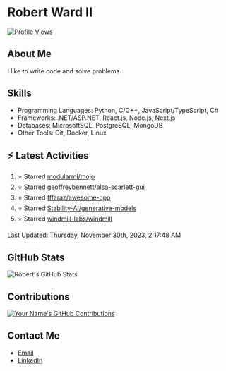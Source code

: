 
# Robert Ward II

[![Profile Views](https://komarev.com/ghpvc/?username=Robert-W-Ward)](https://github.com/Robert-W-Ward)

## About Me
I like to write code and solve problems.

## Skills
- Programming Languages: Python, C/C++, JavaScript/TypeScript, C#
- Frameworks: .NET/ASP.NET, React.js, Node.js, Next.js
- Databases: MicrosoftSQL, PostgreSQL, MongoDB
- Other Tools: Git, Docker, Linux

## :zap: Latest Activities
<!--RECENT_ACTIVITY:start-->
1. ⭐ Starred [modularml/mojo](https://github.com/modularml/mojo)
2. ⭐ Starred [geoffreybennett/alsa-scarlett-gui](https://github.com/geoffreybennett/alsa-scarlett-gui)
3. ⭐ Starred [fffaraz/awesome-cpp](https://github.com/fffaraz/awesome-cpp)
4. ⭐ Starred [Stability-AI/generative-models](https://github.com/Stability-AI/generative-models)
5. ⭐ Starred [windmill-labs/windmill](https://github.com/windmill-labs/windmill)
<!--RECENT_ACTIVITY:end-->

<!--RECENT_ACTIVITY:last_update-->
Last Updated: Thursday, November 30th, 2023, 2:17:48 AM
<!--RECENT_ACTIVITY:last_update_end-->

<!--END_SECTIN:activity-->
## GitHub Stats
![Robert's GitHub Stats](https://github-readme-stats.vercel.app/api?username=Robert-W-Ward&show_icons=true&theme=radical)

## Contributions
[![Your Name's GitHub Contributions](https://github-readme-streak-stats.herokuapp.com/?user=Robert-W-Ward&theme=radical)](https://github.com/your-username)

## Contact Me
- [Email](mailto:robertwesleyward2019@gmail.com)
- [LinkedIn](https://linkedin.com/in/https://www.linkedin.com/in/robert-ward-ii/)
